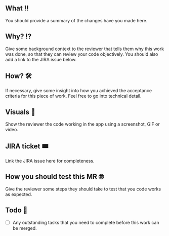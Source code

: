 ## What ‼️
You should provide a summary of the changes have you made here.

## Why? ⁉️
Give some background context to the reviewer that tells them why this work was done, so that they can review your code objectively. You should also add a link to the JIRA issue below.

## How? 🛠
If necessary, give some insight into how you achieved the acceptance criteria for this piece of work. Feel free to go into technical detail.

## Visuals 👀
Show the reviewer the code working in the app using a screenshot, GIF or video.

## JIRA ticket 🎟
Link the JIRA issue here for completeness.

## How you should test this MR 🤓
Give the reviewer some steps they should take to test that you code works as expected.

## Todo 📄
- [ ] Any outstanding tasks that you need to complete before this work can be merged.
